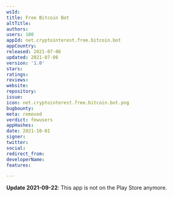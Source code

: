 ```yaml
---
wsId: 
title: Free Bitcoin Bot
altTitle: 
authors: 
users: 100
appId: net.cryptointerest.free.bitcoin.bot
appCountry: 
released: 2021-07-06
updated: 2021-07-06
version: '1.0'
stars: 
ratings: 
reviews: 
website: 
repository: 
issue: 
icon: net.cryptointerest.free.bitcoin.bot.png
bugbounty: 
meta: removed
verdict: fewusers
appHashes: 
date: 2021-10-01
signer: 
twitter: 
social: 
redirect_from: 
developerName: 
features: 

---
```


<!-- Emanuel thinks this is probably a scam. See https://gitlab.com/walletscrutiny/walletScrutinyCom/-/issues/314 -->
**Update 2021-09-22**: This app is not on the Play Store anymore.
